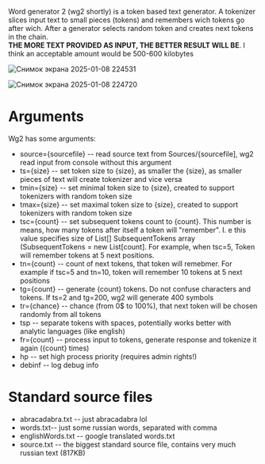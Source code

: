 Word generator 2 (wg2 shortly) is a token based text generator. A tokenizer slices input text to small pieces (tokens) and remembers wich tokens go after wich. After a generator selects random token and creates next tokens in the chain. <br>
**THE MORE TEXT PROVIDED AS INPUT, THE BETTER RESULT WILL BE**. I think an acceptable amount would be 500-600 kilobytes

![Снимок экрана 2025-01-08 224531](https://github.com/user-attachments/assets/d55e4d41-ea22-4e61-99ff-219b34c2f37e)

![Снимок экрана 2025-01-08 224720](https://github.com/user-attachments/assets/0fe4c97f-32cf-4a82-a915-364d64230077)

# Arguments 
Wg2 has some arguments:
* source={sourcefile} -- read source text from Sources/{sourcefile], wg2 read input from console without this argument
* ts={size} -- set token size to {size}, as smaller the {size}, as smaller pieces of text will create tokenizer and vice versa
* tmin={size} -- set minimal token size to {size}, created to support tokenizers with random token size
* tmax={size} -- set maximal token size to {size}, created to support tokenizers with random token size
* tsc={count} -- set subsequent tokens count to {count}. This number is means, how many tokens after itself a token will "remember". I. e this value specifies size of List<Token>[] SubsequentTokens array (SubsequentTokens = new List<Token>[count]. For example, when tsc=5, Token will remember tokens at 5 next positions.
* tn={count} -- count of next tokens, that token will remebmer. For example if tsc=5 and tn=10, token will remember 10 tokens at 5 next positions
* tg={count} -- generate {count} tokens. Do not confuse characters and tokens. If ts=2 and tg=200, wg2 will generate 400 symbols
* tr={chance} -- chance (from 0$ to 100%), that next token will be chosen randomly from all tokens
* tsp -- separate tokens with spaces, potentially works better with analytic languages (like english)
* fr={count} -- process input to tokens, generate response and tokenize it again ({count} times)
* hp -- set high process priority (requires admin rights!)
* debinf -- log debug info

# Standard source files
* abracadabra.txt -- just abracadabra lol
* words.txt-- just some russian words, separated with comma
* englishWords.txt -- google translated words.txt
* source.txt -- the biggest standard source file, contains very much russian text (817KB)
